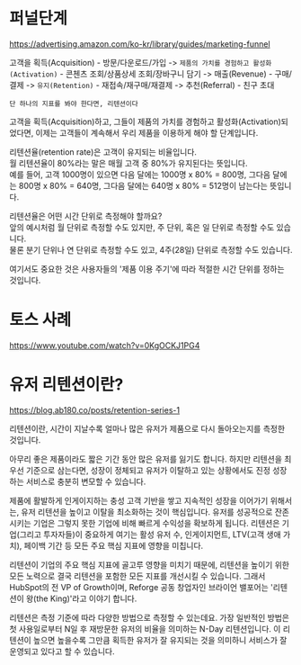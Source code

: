 # 퍼널단계

https://advertising.amazon.com/ko-kr/library/guides/marketing-funnel

고객을 획득(Acquisition) - 방문/다운로드/가입 ->
`제품의 가치를 경험하고 활성화(Activation)` - 콘첸츠 조회/상품상세 조회/장바구니 담기 ->
매출(Revenue) - 구매/결제 ->
`유지(Retention)` - 재접속/재구매/재결제 ->
추천(Referral) - 친구 초대

`단 하나의 지표를 봐야 한다면, 리텐션이다`

고객을 획득(Acquisition)하고, 그들이 제품의 가치를 경험하고 활성화(Activation)되었다면, 이제는 고객들이 계속해서 우리 제품을 이용하게 해야 할 단계입니다.

리텐션율(retention rate)은 고객이 유지되는 비율입니다.  
월 리텐션율이 80%라는 말은 매월 고객 중 80%가 유지된다는 뜻입니다.  
예를 들어, 고객 1000명이 있으면 다음 달에는 1000명 x 80% = 800명, 그다음 달에는 800명 x 80% = 640명, 그다음 달에는 640명 x 80% = 512명이 남는다는 뜻입니다.

리텐션율은 어떤 시간 단위로 측정해야 할까요?  
앞의 예시처럼 월 단위로 측정할 수도 있지만, 주 단위, 혹은 일 단위로 측정할 수도 있습니다.  
물론 분기 단위나 연 단위로 측정할 수도 있고, 4주(28일) 단위로 측정할 수도 있습니다.

여기서도 중요한 것은 사용자들의 '제품 이용 주기'에 따라 적절한 시간 단위를 정하는 것입니다.

# 토스 사례

https://www.youtube.com/watch?v=0KgOCKJ1PG4

# 유저 리텐션이란?

https://blog.ab180.co/posts/retention-series-1

리텐션이란, 시간이 지날수록 얼마나 많은 유저가 제품으로 다시 돌아오는지를 측정한 것입니다.

아무리 좋은 제품이라도 짧은 기간 동안 많은 유저를 잃기도 합니다. 하지만 리텐션을 최우선 기준으로 삼는다면, 성장이 정체되고 유저가 이탈하고 있는 상황에서도 진정 성장하는 서비스로 충분히 변모할 수 있습니다.

제품에 활발하게 인게이지하는 충성 고객 기반을 쌓고 지속적인 성장을 이어가기 위해서는, 유저 리텐션을 높이고 이탈을 최소화하는 것이 핵심입니다. 유저를 성공적으로 잔존시키는 기업은 그렇지 못한 기업에 비해 빠르게 수익성을 확보하게 됩니다. 리텐션은 기업(그리고 투자자들)이 중요하게 여기는 활성 유저 수, 인게이지먼트, LTV(고객 생애 가치), 페이백 기간 등 모든 주요 핵심 지표에 영향을 미칩니다.

리텐션이 기업의 주요 핵심 지표에 골고루 영향을 미치기 때문에, 리텐션을 높이기 위한 모든 노력으로 결국 리텐션을 포함한 모든 지표를 개선시킬 수 있습니다. 그래서 HubSpot의 전 VP of Growth이며, Reforge 공동 창업자인 브라이언 밸포어는 '리텐션이 왕(the King)'라고 이야기 합니다.

리텐션은 측정 기준에 따라 다양한 방법으로 측정할 수 있는데요. 가장 일반적인 방법은 첫 사용일로부터 N일 후 재방문한 유저의 비율을 의미하는 N-Day 리텐션입니다. 이 리텐션이 높으면 높을수록 그만큼 획득한 유저가 잘 유지되는 것을 의미하니 서비스가 잘 운영되고 있다고 할 수 있습니다.
